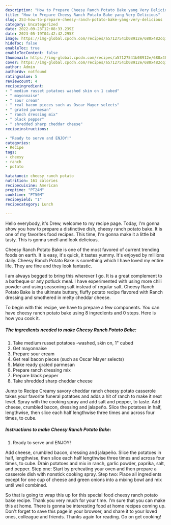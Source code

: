 ```yaml
---
description: "How to Prepare Cheesy Ranch Potato Bake yang Very Delicious"
title: "How to Prepare Cheesy Ranch Potato Bake yang Very Delicious"
slug: 253-how-to-prepare-cheesy-ranch-potato-bake-yang-very-delicious
category: Uncategorized
date: 2022-09-23T12:08:33.239Z
date: 2023-05-19T04:42:42.295Z
image: https://img-global.cpcdn.com/recipes/a57127541b08912e/680x482cq70/cheesy-ranch-potato-bake-recipe-main-photo.jpg
hideToc: false
enableToc: true
enableTocContent: false
thumbnail: https://img-global.cpcdn.com/recipes/a57127541b08912e/680x482cq70/cheesy-ranch-potato-bake-recipe-main-photo.jpg
cover: https://img-global.cpcdn.com/recipes/a57127541b08912e/680x482cq70/cheesy-ranch-potato-bake-recipe-main-photo.jpg
author: Admin
authorAv: notfound
ratingvalue: 5
reviewcount: 4
recipeingredient:
- " medium russet potatoes washed skin on 1 cubed"
- " mayonnaise"
- " sour cream"
- " real bacon pieces such as Oscar Mayer selects"
- " grated parmesan"
- " ranch dressing mix"
- " black pepper"
- " shredded sharp cheddar cheese"
recipeinstructions:

- "Ready to serve and ENJOY!"
categories:
- Recipe
tags:
- cheesy
- ranch
- potato

katakunci: cheesy ranch potato 
nutrition: 161 calories
recipecuisine: American
preptime: "PT24M"
cooktime: "PT50M"
recipeyield: "1"
recipecategory: Lunch

---
```



Hello everybody, it's Drew, welcome to my recipe page. Today, I'm gonna show you how to prepare a distinctive dish, cheesy ranch potato bake. It is one of my favorites food recipes. This time, I'm gonna make it a little bit tasty. This is gonna smell and look delicious.

Cheesy Ranch Potato Bake is one of the most favored of current trending foods on earth. It is easy, it's quick, it tastes yummy. It's enjoyed by millions daily. Cheesy Ranch Potato Bake is something which I have loved my entire life. They are fine and they look fantastic.

I am always begged to bring this wherever I go. It is a great complement to a barbeque or any potluck meal. I have experimented with using more chili powder and using seasoning salt instead of regular salt. Cheesy Ranch Potato Bake is the ultimate buttery, fluffy potato recipe flavored with Ranch dressing and smothered in melty cheddar cheese.


To begin with this recipe, we have to prepare a few components. You can have cheesy ranch potato bake using 8 ingredients and 0 steps. Here is how you cook it.

<!--inarticleads1-->

##### The ingredients needed to make Cheesy Ranch Potato Bake:

1. Take  medium russet potatoes -washed, skin on, 1&#34; cubed
1. Get  mayonnaise
1. Prepare  sour cream
1. Get  real bacon pieces (such as Oscar Mayer selects)
1. Make ready  grated parmesan
1. Prepare  ranch dressing mix
1. Prepare  black pepper
1. Take  shredded sharp cheddar cheese


Jump to Recipe Creamy savory cheddar ranch cheesy potato casserole takes your favorite funeral potatoes and adds a hit of ranch to make it next level. Spray with the cooking spray and add salt and pepper, to taste. Add cheese, crumbled bacon, dressing and jalapeño. Slice the potatoes in half, lengthwise, then slice each half lengthwise three times and across four times, to cube. 

<!--inarticleads2-->

##### Instructions to make Cheesy Ranch Potato Bake:


1. Ready to serve and ENJOY!

Add cheese, crumbled bacon, dressing and jalapeño. Slice the potatoes in half, lengthwise, then slice each half lengthwise three times and across four times, to cube. Drain potatoes and mix in ranch, garlic powder, paprika, salt, and pepper. Step one: Start by preheating your oven and then prepare a casserole dish with nonstick cooking spray. Step two: Place all ingredients except for one cup of cheese and green onions into a mixing bowl and mix until well combined. 

So that is going to wrap this up for this special food cheesy ranch potato bake recipe. Thank you very much for your time. I'm sure that you can make this at home. There is gonna be interesting food at home recipes coming up. Don't forget to save this page in your browser, and share it to your loved ones, colleague and friends. Thanks again for reading. Go on get cooking!
